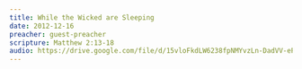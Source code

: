 ```yaml
---
title: While the Wicked are Sleeping
date: 2012-12-16
preacher: guest-preacher
scripture: Matthew 2:13-18
audio: https://drive.google.com/file/d/15vloFkdLW6238fpNMYvzLn-DadVV-ePN/view
---
```

